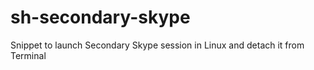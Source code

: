 # sh-secondary-skype
Snippet to launch Secondary Skype session in Linux and detach it from Terminal

